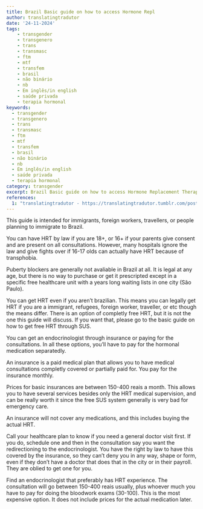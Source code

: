 ```yaml
---
title: Brazil Basic guide on how to access Hormone Repl
author: translatingtradutor
date: '24-11-2024'
tags:
    - transgender
    - transgenero
    - trans
    - transmasc
    - ftm
    - mtf
    - transfem
    - brasil
    - não binário
    - nb
    - Em inglês/in english
    - saúde privada
    - terapia hormonal
keywords:
  - transgender
  - transgenero
  - trans
  - transmasc
  - ftm
  - mtf
  - transfem
  - brasil
  - não binário
  - nb
  - Em inglês/in english
  - saúde privada
  - terapia hormonal
category: transgender
excerpt: Brazil Basic guide on how to access Hormone Replacement Therapy through private heathcareThis guide is intended for immigrants, foreign workers, tra...
references:
  1: "translatingtradutor - https://translatingtradutor.tumblr.com/post/768070448270442496/brazil-basic-guide-on-how-to-access-hrt-through"
---
```


This guide is intended for immigrants, foreign workers, travellers, or people planning to immigrate to Brazil.

You can have HRT by law if you are 18+, or 16+ if your parents give consent and are present on all consultations. However, many hospitals ignore the law and give fights over if 16-17 olds can actually have HRT because of transphobia.

Puberty blockers are generally not avaliable in Brazil at all. It is legal at any age, but there is no way to purchase or get it prescripted except in a specific free healthcare unit with a years long waiting lists in one city (São Paulo).

You can get HRT even if you aren’t brazilian. This means you can legally get HRT if you are a immigrant, refugees, foreign worker, traveller, or etc though the means differ. There is an option of completly free HRT, but it is not the one this guide will discuss. If you want that, please go to the basic guide on how to get free HRT through SUS.

You can get an endocrinologist through insurance or paying for the consultations. In all these options, you’ll have to pay for the hormonal medication separatedly.

An insurance is a paid medical plan that allows you to have medical consultations completly covered or partially paid for. You pay for the insurance monthly.

Prices for basic insurances are between 150-400 reais a month. This allows you to have several services besides only the HRT medical supervision, and can be really worth it since the free SUS system generally is very bad for emergency care.

An insurance will not cover any medications, and this includes buying the actual HRT.

Call your healthcare plan to know if you need a general doctor visit first. If you do, schedule one and then in the consultation say you want the redirectioning to the endocrinologist. You have the right by law to have this covered by the insurance, so they can’t deny you in any way, shape or form, even if they don’t have a doctor that does that in the city or in their payroll. They are oblied to get one for you.

Find an endocrinologist that preferably has HRT experience. The consultation will go between 150-400 reais usually, plus whoever much you have to pay for doing the bloodwork exams (30-100). This is the most expensive option. It does not include prices for the actual medication later.
